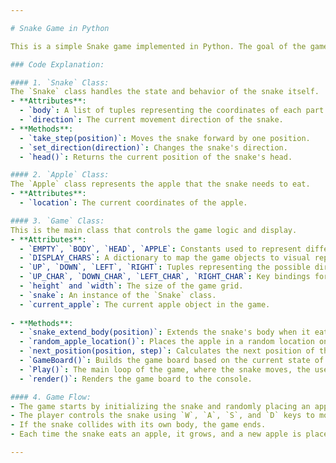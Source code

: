 ```yaml
---

# Snake Game in Python

This is a simple Snake game implemented in Python. The goal of the game is to control the snake, collect apples, and grow the snake's length without hitting the snake's body. The snake moves in a grid, and each step extends its body by one unit. If the snake eats an apple, it grows, and the game continues until the snake crashes into itself.

### Code Explanation:

#### 1. `Snake` Class:
The `Snake` class handles the state and behavior of the snake itself.
- **Attributes**:
  - `body`: A list of tuples representing the coordinates of each part of the snake's body.
  - `direction`: The current movement direction of the snake.
- **Methods**:
  - `take_step(position)`: Moves the snake forward by one position.
  - `set_direction(direction)`: Changes the snake's direction.
  - `head()`: Returns the current position of the snake's head.

#### 2. `Apple` Class:
The `Apple` class represents the apple that the snake needs to eat.
- **Attributes**:
  - `location`: The current coordinates of the apple.

#### 3. `Game` Class:
This is the main class that controls the game logic and display.
- **Attributes**:
  - `EMPTY`, `BODY`, `HEAD`, `APPLE`: Constants used to represent different objects in the game grid (empty space, snake's body, snake's head, and apple).
  - `DISPLAY_CHARS`: A dictionary to map the game objects to visual representations (`'O'` for body, `'X'` for head, `'*'` for apple, and a space for empty cells).
  - `UP`, `DOWN`, `LEFT`, `RIGHT`: Tuples representing the possible directions in which the snake can move.
  - `UP_CHAR`, `DOWN_CHAR`, `LEFT_CHAR`, `RIGHT_CHAR`: Key bindings for user input.
  - `height` and `width`: The size of the game grid.
  - `snake`: An instance of the `Snake` class.
  - `current_apple`: The current apple object in the game.
  
- **Methods**:
  - `snake_extend_body(position)`: Extends the snake's body when it eats an apple.
  - `random_apple_location()`: Places the apple in a random location on the grid, avoiding the snake's body.
  - `next_position(position, step)`: Calculates the next position of the snake based on its current direction.
  - `GameBoard()`: Builds the game board based on the current state of the snake and the apple.
  - `Play()`: The main loop of the game, where the snake moves, the user inputs the direction, and the game ends if the snake crashes into itself.
  - `render()`: Renders the game board to the console.

#### 4. Game Flow:
- The game starts by initializing the snake and randomly placing an apple.
- The player controls the snake using `W`, `A`, `S`, and `D` keys to move up, left, down, and right, respectively.
- If the snake collides with its own body, the game ends.
- Each time the snake eats an apple, it grows, and a new apple is placed on the grid.

---
```

